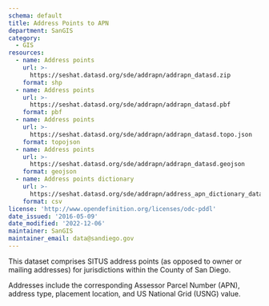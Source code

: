 ```yaml
---
schema: default
title: Address Points to APN
department: SanGIS
category:
  - GIS
resources:
  - name: Address points
    url: >-
      https://seshat.datasd.org/sde/addrapn/addrapn_datasd.zip
    format: shp
  - name: Address points
    url: >-
      https://seshat.datasd.org/sde/addrapn/addrapn_datasd.pbf
    format: pbf
  - name: Address points
    url: >-
      https://seshat.datasd.org/sde/addrapn/addrapn_datasd.topo.json
    format: topojson
  - name: Address points
    url: >-
      https://seshat.datasd.org/sde/addrapn/addrapn_datasd.geojson
    format: geojson
  - name: Address points dictionary
    url: >-
      https://seshat.datasd.org/sde/addrapn/address_apn_dictionary_datasd.csv
    format: csv
license: 'http://www.opendefinition.org/licenses/odc-pddl'
date_issued: '2016-05-09'
date_modified: '2022-12-06'
maintainer: SanGIS
maintainer_email: data@sandiego.gov
---
```

This dataset comprises SITUS address points (as opposed to owner or mailing addresses) for jurisdictions within the County of San Diego.
<!--more-->
Addresses include the corresponding Assessor Parcel Number (APN), address type, placement location, and US National Grid (USNG) value.

